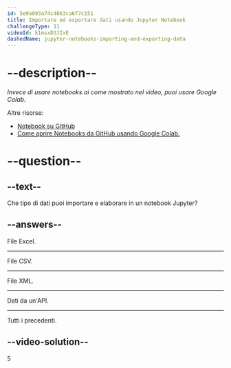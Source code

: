 ```yaml
---
id: 5e9a093a74c4063ca6f7c151
title: Importare ed esportare dati usando Jupyter Notebook
challengeType: 11
videoId: k1msxD3JIxE
dashedName: jupyter-notebooks-importing-and-exporting-data
---
```


# --description--

*Invece di usare notebooks.ai come mostrato nel video, puoi usare Google Colab.*

Altre risorse:

-   [Notebook su GitHub](https://github.com/ine-rmotr-curriculum/ds-content-interactive-jupyterlab-tutorial)
-   [Come aprire Notebooks da GitHub usando Google Colab.](https://colab.research.google.com/github/googlecolab/colabtools/blob/master/notebooks/colab-github-demo.ipynb)

# --question--

## --text--

Che tipo di dati puoi importare e elaborare in un notebook Jupyter?

## --answers--

File Excel.

---

File CSV.

---

File XML.

---

Dati da un'API.

---

Tutti i precedenti.

## --video-solution--

5

